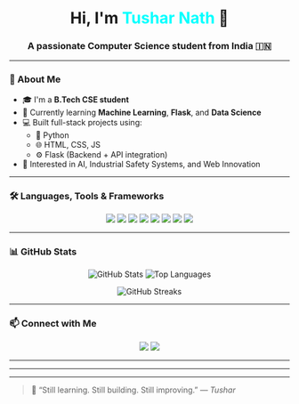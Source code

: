 <h1 align="center">Hi, I'm <span style="color:#00FFFF">Tushar Nath</span> 👋</h1>
<h3 align="center">A passionate Computer Science student from India 🇮🇳</h3>

---

### 🌟 About Me
- 🎓 I'm a **B.Tech CSE student**
- 🌱 Currently learning **Machine Learning**, **Flask**, and **Data Science**
- 💻 Built full-stack projects using:
  - 🐍 Python  
  - 🌐 HTML, CSS, JS  
  - ⚙️ Flask (Backend + API integration)
- 🧠 Interested in AI, Industrial Safety Systems, and Web Innovation  

---

### 🛠️ Languages, Tools & Frameworks

<p align="center">
  <img src="https://img.shields.io/badge/Python-3776AB?style=for-the-badge&logo=python&logoColor=white" />
  <img src="https://img.shields.io/badge/Flask-000000?style=for-the-badge&logo=flask&logoColor=white" />
  <img src="https://img.shields.io/badge/HTML5-E34F26?style=for-the-badge&logo=html5&logoColor=white" />
  <img src="https://img.shields.io/badge/CSS3-1572B6?style=for-the-badge&logo=css3&logoColor=white" />
  <img src="https://img.shields.io/badge/JavaScript-F7DF1E?style=for-the-badge&logo=javascript&logoColor=black" />
  <img src="https://img.shields.io/badge/Git-F05032?style=for-the-badge&logo=git&logoColor=white" />
  <img src="https://img.shields.io/badge/VS_Code-007ACC?style=for-the-badge&logo=visual-studio-code&logoColor=white" />
  <img src="https://img.shields.io/badge/Anaconda-44A833?style=for-the-badge&logo=anaconda&logoColor=white" />
</p>

---

### 📊 GitHub Stats

<p align="center">
  <img src="https://github-readme-stats.vercel.app/api?username=TusharNath&show_icons=true&theme=tokyonight" alt="GitHub Stats" />
  <img src="https://github-readme-stats.vercel.app/api/top-langs/?username=TusharNath&layout=compact&theme=tokyonight" alt="Top Languages" />
</p>

<p align="center">
  <img src="https://github-readme-streak-stats.herokuapp.com/?user=TusharNath&theme=tokyonight" alt="GitHub Streaks" />
</p>

---

### 📫 Connect with Me

<p align="center">
  <a href="mailto:tusharnath.2k3@gmail.com"><img src="https://img.shields.io/badge/Gmail-D14836?style=for-the-badge&logo=gmail&logoColor=white"></a>
  <a href="https://www.linkedin.com/in/your-link/"><img src="https://img.shields.io/badge/LinkedIn-0077B5?style=for-the-badge&logo=linkedin&logoColor=white"></a>
</p>

---
---



---

> 🧠 “Still learning. Still building. Still improving.” — *Tushar*
